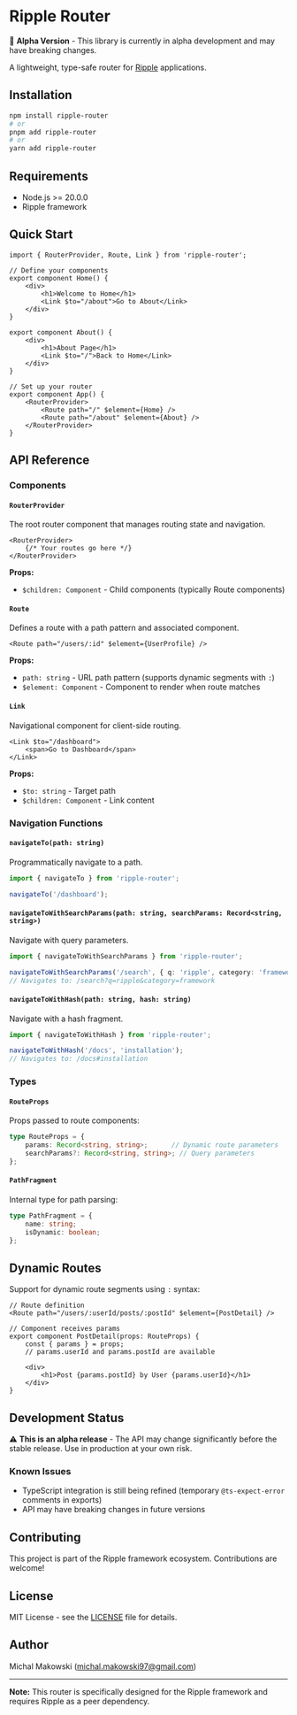 # Ripple Router

🚧 **Alpha Version** - This library is currently in alpha development and may have breaking changes.

A lightweight, type-safe router for [Ripple](https://github.com/ripple-framework/ripple) applications.

## Installation

```bash
npm install ripple-router
# or
pnpm add ripple-router
# or
yarn add ripple-router
```

## Requirements

- Node.js >= 20.0.0
- Ripple framework

## Quick Start

```ripple
import { RouterProvider, Route, Link } from 'ripple-router';

// Define your components
export component Home() {
    <div>
        <h1>Welcome to Home</h1>
        <Link $to="/about">Go to About</Link>
    </div>
}

export component About() {
    <div>
        <h1>About Page</h1>
        <Link $to="/">Back to Home</Link>
    </div>
}

// Set up your router
export component App() {
    <RouterProvider>
        <Route path="/" $element={Home} />
        <Route path="/about" $element={About} />
    </RouterProvider>
}
```

## API Reference

### Components

#### `RouterProvider`

The root router component that manages routing state and navigation.

```ripple
<RouterProvider>
    {/* Your routes go here */}
</RouterProvider>
```

**Props:**
- `$children: Component` - Child components (typically Route components)

#### `Route`

Defines a route with a path pattern and associated component.

```ripple
<Route path="/users/:id" $element={UserProfile} />
```

**Props:**
- `path: string` - URL path pattern (supports dynamic segments with `:`)
- `$element: Component` - Component to render when route matches

#### `Link`

Navigational component for client-side routing.

```ripple
<Link $to="/dashboard">
    <span>Go to Dashboard</span>
</Link>
```

**Props:**
- `$to: string` - Target path
- `$children: Component` - Link content

### Navigation Functions

#### `navigateTo(path: string)`

Programmatically navigate to a path.

```typescript
import { navigateTo } from 'ripple-router';

navigateTo('/dashboard');
```

#### `navigateToWithSearchParams(path: string, searchParams: Record<string, string>)`

Navigate with query parameters.

```typescript
import { navigateToWithSearchParams } from 'ripple-router';

navigateToWithSearchParams('/search', { q: 'ripple', category: 'framework' });
// Navigates to: /search?q=ripple&category=framework
```

#### `navigateToWithHash(path: string, hash: string)`

Navigate with a hash fragment.

```typescript
import { navigateToWithHash } from 'ripple-router';

navigateToWithHash('/docs', 'installation');
// Navigates to: /docs#installation
```

### Types

#### `RouteProps`

Props passed to route components:

```typescript
type RouteProps = {
    params: Record<string, string>;      // Dynamic route parameters
    searchParams?: Record<string, string>; // Query parameters
};
```

#### `PathFragment`

Internal type for path parsing:

```typescript
type PathFragment = {
    name: string;
    isDynamic: boolean;
};
```

## Dynamic Routes

Support for dynamic route segments using `:` syntax:

```ripple
// Route definition
<Route path="/users/:userId/posts/:postId" $element={PostDetail} />

// Component receives params
export component PostDetail(props: RouteProps) {
    const { params } = props;
    // params.userId and params.postId are available
    
    <div>
        <h1>Post {params.postId} by User {params.userId}</h1>
    </div>
}
```

## Development Status

⚠️ **This is an alpha release** - The API may change significantly before the stable release. Use in production at your own risk.

### Known Issues

- TypeScript integration is still being refined (temporary `@ts-expect-error` comments in exports)
- API may have breaking changes in future versions

## Contributing

This project is part of the Ripple framework ecosystem. Contributions are welcome!

## License

MIT License - see the [LICENSE](LICENSE) file for details.

## Author

Michal Makowski (michal.makowski97@gmail.com)

---

**Note:** This router is specifically designed for the Ripple framework and requires Ripple as a peer dependency.